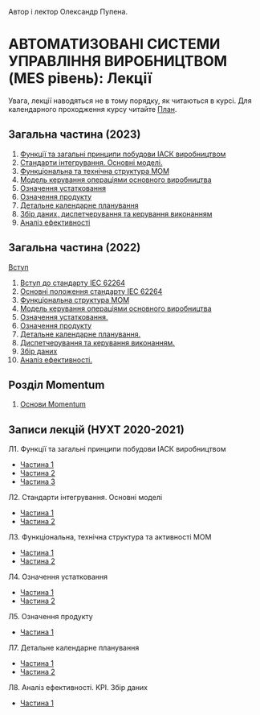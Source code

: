 Автор і лектор Олександр Пупена.

# АВТОМАТИЗОВАНІ СИСТЕМИ УПРАВЛІННЯ ВИРОБНИЦТВОМ (MES рівень): Лекції

Увага, лекції наводяться не в тому порядку, як читаються в курсі. Для календарного проходження курсу читайте [План](../план2020.md). 

## Загальна частина (2023)

1) [Функції та загальні принципи побудови ІАСК виробництвом](1.md)
2) [Стандарти інтегрування. Основні моделі.](2.md)
3) [Функціональна та технічна структура MOM](3.md)
4) [Модель керування операціями основного виробництва](4.md)
5) [Означення устатковання](5.md)
6) [Означення продукту](6.md)
7) [Детальне календарне планування](7.md)
8) [Збір даних, диспетчерування та керування виконанням](8.md)
9) [Аналіз ефективності](9.md)

## Загальна частина (2022)

[Вступ](0_intro.md)

1. [Вступ до стандарту IEC 62264](isa95_intro.md)
2. [Основні положення стандарту IEC 62264](isa95_basic.md)
3. [Функціональна структура MOM](1_2_activity.md)
4. [Модель керування операціями основного виробництва](1_2_activity.md)
5. [Означення устатковання.](3_equipment.md)
6. [Означення продукту](4_product.md)
7. [Детальне календарне планування.](5_scheduling.md)
8. [Диспетчерування та керування виконанням.](6_dispatch.md)
9. [Збір даних](7_datacollection.md)
10. [Аналіз ефективності.](8_analyse.md)

## Розділ Momentum

1. [Основи Momentum](1m_start.md)



## Записи лекцій (НУХТ 2020-2021)

Л1. Функції та загальні принципи побудови ІАСК виробництвом

- [Частина 1](https://youtu.be/rnmF3mD4gII)
- [Частина 2](https://youtu.be/Nch7PsmjRl0)
- [Частина 3](https://youtu.be/tn50kWwOq4o)

Л2. Стандарти інтегрування. Основні моделі 

- [Частина 1](https://youtu.be/xTqxQ0ZgDbA)
- [Частина 2](https://youtu.be/nk6WMXAKEzk)

Л3. Функціональна, технічна структура та активності MOM

- [Частина 1](https://youtu.be/sLzDkBq0uFg)
- [Частина 2](https://youtu.be/F6sSRZDHC1A)

Л4. Означення устатковання

- [Частина 1](https://youtu.be/hET6LOODdPE)
- [Частина 2](https://youtu.be/yGNdUTMHzqc)

Л5. Означення продукту

- [Частина 1](https://youtu.be/ApiSOs7yqQY)

Л7. Детальне календарне планування

- [Частина 1](https://youtu.be/wrZ2ZFxtHrA)
- [Частина 2](https://youtu.be/69HyR0SYkZw)

Л8. Аналіз ефективності. KPI. Збір даних

- [Частина 1](https://youtu.be/4aTcBegWdQs)

